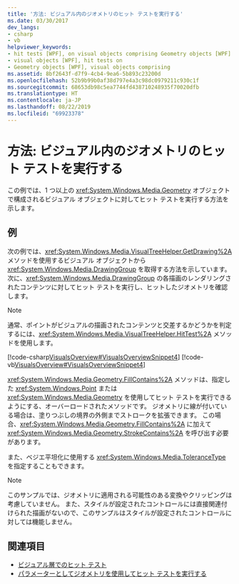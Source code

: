 ```yaml
---
title: '方法: ビジュアル内のジオメトリのヒット テストを実行する'
ms.date: 03/30/2017
dev_langs:
- csharp
- vb
helpviewer_keywords:
- hit tests [WPF], on visual objects comprising Geometry objects [WPF]
- visual objects [WPF], hit tests on
- Geometry objects [WPF], visual objects comprising
ms.assetid: 8bf2643f-d7f9-4cb4-9ea6-5b893c23200d
ms.openlocfilehash: 52b9b99b0af38d797e4a3c98dc0979211c930c1f
ms.sourcegitcommit: 68653db98c5ea7744fd438710248935f70020dfb
ms.translationtype: HT
ms.contentlocale: ja-JP
ms.lasthandoff: 08/22/2019
ms.locfileid: "69923378"
---
```

# <a name="how-to-hit-test-geometry-in-a-visual"></a>方法: ビジュアル内のジオメトリのヒット テストを実行する
この例では、1 つ以上の <xref:System.Windows.Media.Geometry> オブジェクトで構成されるビジュアル オブジェクトに対してヒット テストを実行する方法を示します。  
  
## <a name="example"></a>例  
 次の例では、<xref:System.Windows.Media.VisualTreeHelper.GetDrawing%2A> メソッドを使用するビジュアル オブジェクトから <xref:System.Windows.Media.DrawingGroup> を取得する方法を示しています。 次に、<xref:System.Windows.Media.DrawingGroup> の各描画のレンダリングされたコンテンツに対してヒット テストを実行し、ヒットしたジオメトリを確認します。  
  
> [!NOTE]
> 通常、ポイントがビジュアルの描画されたコンテンツと交差するかどうかを判定するには、<xref:System.Windows.Media.VisualTreeHelper.HitTest%2A> メソッドを使用します。  
  
 [!code-csharp[VisualsOverview#VisualsOverviewSnippet4](~/samples/snippets/csharp/VS_Snippets_Wpf/VisualsOverview/CSharp/Window1.xaml.cs#visualsoverviewsnippet4)]
 [!code-vb[VisualsOverview#VisualsOverviewSnippet4](~/samples/snippets/visualbasic/VS_Snippets_Wpf/VisualsOverview/visualbasic/window1.xaml.vb#visualsoverviewsnippet4)]  
  
 <xref:System.Windows.Media.Geometry.FillContains%2A> メソッドは、指定した <xref:System.Windows.Point> または <xref:System.Windows.Media.Geometry> を使用してヒット テストを実行できるようにする、オーバーロードされたメソッドです。 ジオメトリに線が付いている場合は、塗りつぶしの境界の外側までストロークを拡張できます。 この場合、<xref:System.Windows.Media.Geometry.FillContains%2A> に加えて <xref:System.Windows.Media.Geometry.StrokeContains%2A> を呼び出す必要があります。  
  
 また、ベジエ平坦化に使用する <xref:System.Windows.Media.ToleranceType> を指定することもできます。  
  
> [!NOTE]
> このサンプルでは、ジオメトリに適用される可能性のある変換やクリッピングは考慮していません。 また、スタイルが設定されたコントロールには直接関連付けられた描画がないので、このサンプルはスタイルが設定されたコントロールに対しては機能しません。  
  
## <a name="see-also"></a>関連項目

- [ビジュアル層でのヒット テスト](hit-testing-in-the-visual-layer.md)
- [パラメーターとしてジオメトリを使用してヒット テストを実行する](how-to-hit-test-using-geometry-as-a-parameter.md)
